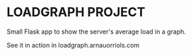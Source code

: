 LOADGRAPH PROJECT
=================

Small Flask app to show the server's average load in a graph. 

See it in action in loadgraph.arnauorriols.com

